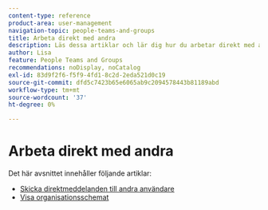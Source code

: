 ```yaml
---
content-type: reference
product-area: user-management
navigation-topic: people-teams-and-groups
title: Arbeta direkt med andra
description: Läs dessa artiklar och lär dig hur du arbetar direkt med andra i Workfront.
author: Lisa
feature: People Teams and Groups
recommendations: noDisplay, noCatalog
exl-id: 83d9f2f6-f5f9-4fd1-8c2d-2eda521d0c19
source-git-commit: dfd5c7423b65e6065ab9c2094578443b81189abd
workflow-type: tm+mt
source-wordcount: '37'
ht-degree: 0%

---
```


# Arbeta direkt med andra

Det här avsnittet innehåller följande artiklar:

* [Skicka direktmeddelanden till andra användare](/help/quicksilver/people-teams-and-groups/work-directly-with-others/send-direct-messages-to-other-users.md)
* [Visa organisationsschemat](../../people-teams-and-groups/work-directly-with-others/view-the-org-chart.md)
